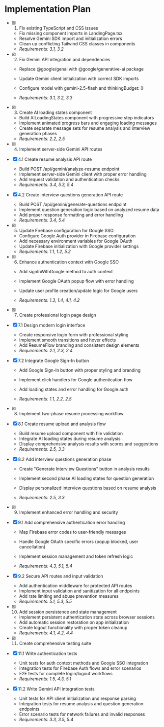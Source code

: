 # Implementation Plan

- [x] 1. Fix existing TypeScript and CSS issues


  - Fix missing component imports in LandingPage.tsx
  - Resolve Gemini SDK import and initialization errors
  - Clean up conflicting Tailwind CSS classes in components
  - _Requirements: 3.1, 3.2_



- [x] 2. Fix Gemini API integration and dependencies

  - Replace @google/genai with @google/generative-ai package
  - Update Gemini client initialization with correct SDK imports
  - Configure model with gemini-2.5-flash and thinkingBudget: 0

  - _Requirements: 3.1, 3.2, 3.3_

- [x] 3. Create AI loading states component

  - Build AILoadingStates component with progressive step indicators
  - Implement animated progress bars and engaging loading messages
  - Create separate message sets for resume analysis and interview generation phases
  - _Requirements: 2.2, 2.5_

- [x] 4. Implement server-side Gemini API routes

- [x] 4.1 Create resume analysis API route


  - Build POST /api/gemini/analyze-resume endpoint
  - Implement server-side Gemini client with proper error handling
  - Add request validation and authentication checks
  - _Requirements: 3.4, 5.3, 5.4_

- [x] 4.2 Create interview questions generation API route


  - Build POST /api/gemini/generate-questions endpoint
  - Implement question generation logic based on analyzed resume data
  - Add proper response formatting and error handling
  - _Requirements: 3.4, 5.4_


- [x] 5. Update Firebase configuration for Google SSO


  - Configure Google Auth provider in Firebase configuration
  - Add necessary environment variables for Google OAuth
  - Update Firebase initialization with Google provider settings
  - _Requirements: 1.1, 1.2, 5.2_



- [x] 6. Enhance authentication context with Google SSO

  - Add signInWithGoogle method to auth context
  - Implement Google OAuth popup flow with error handling

  - Update user profile creation/update logic for Google users


  - _Requirements: 1.3, 1.4, 4.1, 4.2_

- [x] 7. Create professional login page design

- [x] 7.1 Design modern login interface

  - Create responsive login form with professional styling
  - Implement smooth transitions and hover effects
  - Add ResumeFlow branding and consistent design elements
  - _Requirements: 2.1, 2.3, 2.4_




- [x] 7.2 Integrate Google Sign-In button

  - Add Google Sign-In button with proper styling and branding
  - Implement click handlers for Google authentication flow
  - Add loading states and error handling for Google auth


  - _Requirements: 1.1, 2.2, 2.5_

- [x] 8. Implement two-phase resume processing workflow

- [x] 8.1 Create resume upload and analysis flow

  - Build resume upload component with file validation
  - Integrate AI loading states during resume analysis
  - Display comprehensive analysis results with scores and suggestions
  - _Requirements: 2.5, 3.3_


- [x] 8.2 Add interview questions generation phase

  - Create "Generate Interview Questions" button in analysis results
  - Implement second phase AI loading states for question generation
  - Display personalized interview questions based on resume analysis

  - _Requirements: 2.5, 3.3_

- [x] 9. Implement enhanced error handling and security

- [x] 9.1 Add comprehensive authentication error handling

  - Map Firebase error codes to user-friendly messages
  - Handle Google OAuth specific errors (popup blocked, user cancellation)


  - Implement session management and token refresh logic
  - _Requirements: 4.3, 5.1, 5.4_

- [x] 9.2 Secure API routes and input validation


  - Add authentication middleware for protected API routes
  - Implement input validation and sanitization for all endpoints
  - Add rate limiting and abuse prevention measures
  - _Requirements: 5.1, 5.3, 5.5_

- [x] 10. Add session persistence and state management

  - Implement persistent authentication state across browser sessions
  - Add automatic session restoration on app initialization
  - Create logout functionality with proper token cleanup
  - _Requirements: 4.1, 4.2, 4.4_

- [x] 11. Create comprehensive testing suite


- [x] 11.1 Write authentication tests

  - Unit tests for auth context methods and Google SSO integration
  - Integration tests for Firebase Auth flows and error scenarios
  - E2E tests for complete login/logout workflows
  - _Requirements: 1.5, 4.3, 5.1_

- [x] 11.2 Write Gemini API integration tests

  - Unit tests for API client initialization and response parsing
  - Integration tests for resume analysis and question generation endpoints
  - Error scenario tests for network failures and invalid responses
  - _Requirements: 3.3, 3.5, 5.4_